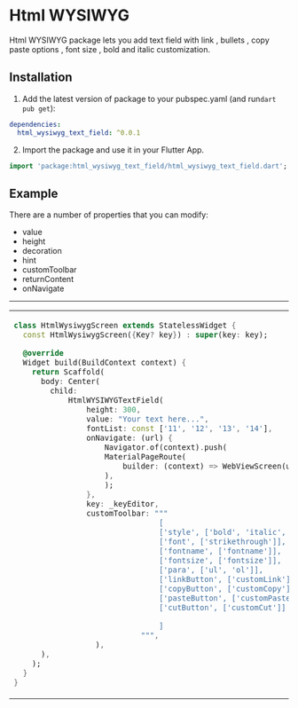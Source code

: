 # Html WYSIWYG

Html WYSIWYG package lets you add text field with link , bullets , copy paste options , font size , bold and italic customization.

## Installation

1. Add the latest version of package to your pubspec.yaml (and run`dart pub get`):

```yaml
dependencies:
  html_wysiwyg_text_field: ^0.0.1
```

2. Import the package and use it in your Flutter App.

```dart
import 'package:html_wysiwyg_text_field/html_wysiwyg_text_field.dart';
```

## Example

There are a number of properties that you can modify:

- value
- height
- decoration
- hint
- customToolbar
- returnContent
- onNavigate

<hr>

<table>
<tr>
<td>

```dart
class HtmlWysiwygScreen extends StatelessWidget {
  const HtmlWysiwygScreen({Key? key}) : super(key: key);

  @override
  Widget build(BuildContext context) {
    return Scaffold(
      body: Center(
        child: 
            HtmlWYSIWYGTextField(
                height: 300,
                value: "Your text here...",
                fontList: const ['11', '12', '13', '14'],
                onNavigate: (url) {
                    Navigator.of(context).push(
                    MaterialPageRoute(
                        builder: (context) => WebViewScreen(url: url),
                    ),
                    );
                },
                key: _keyEditor,
                customToolbar: """
                                [
                                ['style', ['bold', 'italic', 'underline', 'clear']],
                                ['font', ['strikethrough']],
                                ['fontname', ['fontname']],
                                ['fontsize', ['fontsize']],
                                ['para', ['ul', 'ol']],
                                ['linkButton', ['customLink']],
                                ['copyButton', ['customCopy']],
                                ['pasteButton', ['customPaste']],
                                ['cutButton', ['customCut']]

                                ]
                            """,
                  ),
      ),
    );
  }
}
```

</td>
<td>
[wysiwyg](https://github.com/user-attachments/assets/ae1bf733-46a0-4ca4-9019-b1a1ebda8224)
</td>
</tr>
</table>
